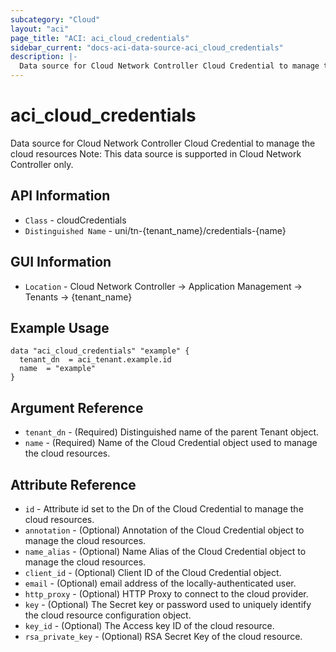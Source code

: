 ```yaml
---
subcategory: "Cloud"
layout: "aci"
page_title: "ACI: aci_cloud_credentials"
sidebar_current: "docs-aci-data-source-aci_cloud_credentials"
description: |-
  Data source for Cloud Network Controller Cloud Credential to manage the cloud resources
---
```


# aci_cloud_credentials #

Data source for Cloud Network Controller Cloud Credential to manage the cloud resources
Note: This data source is supported in Cloud Network Controller only.

## API Information ##

* `Class` - cloudCredentials
* `Distinguished Name` - uni/tn-{tenant_name}/credentials-{name}

## GUI Information ##

* `Location` - Cloud Network Controller -> Application Management -> Tenants  -> {tenant_name}



## Example Usage ##

```hcl
data "aci_cloud_credentials" "example" {
  tenant_dn  = aci_tenant.example.id
  name  = "example"
}
```

## Argument Reference ##

* `tenant_dn` - (Required) Distinguished name of the parent Tenant object.
* `name` - (Required) Name of the Cloud Credential object used to manage the cloud resources.

## Attribute Reference ##
* `id` - Attribute id set to the Dn of the Cloud Credential to manage the cloud resources.
* `annotation` - (Optional) Annotation of the Cloud Credential object to manage the cloud resources.
* `name_alias` - (Optional) Name Alias of the Cloud Credential object to manage the cloud resources.
* `client_id` - (Optional) Client ID of the Cloud Credential object.
* `email` - (Optional) email address of the locally-authenticated user.
* `http_proxy` - (Optional) HTTP Proxy to connect to the cloud provider. 
* `key` - (Optional) The Secret key or password used to uniquely identify the cloud resource configuration object.
* `key_id` - (Optional) The Access key ID of the cloud resource.
* `rsa_private_key` - (Optional)  RSA Secret Key of the cloud resource.
